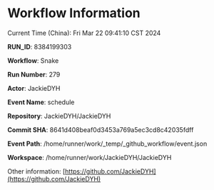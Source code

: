 # Workflow Information

Current Time (China): Fri Mar 22 09:41:10 CST 2024  

**RUN_ID**: 8384199303  

**Workflow**: Snake  

**Run Number**: 279  

**Actor**: JackieDYH  

**Event Name**: schedule  

**Repository**: JackieDYH/JackieDYH  

**Commit SHA**: 8641d408beaf0d3453a769a5ec3cd8c42035fdff  

**Event Path**: /home/runner/work/_temp/_github_workflow/event.json  

**Workspace**: /home/runner/work/JackieDYH/JackieDYH  

Other information: [https://github.com/JackieDYH](https://github.com/JackieDYH)
